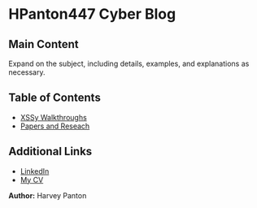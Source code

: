 # HPanton447 Cyber Blog

## Main Content

Expand on the subject, including details, examples, and explanations as necessary.

## Table of Contents
- [XSSy Walkthroughs](XSSy/Basic-Reflective-XSS.md)
- [Papers and Reseach](#main-content)

## Additional Links

- [LinkedIn](https://www.linkedin.com/in/harvey-panton-7606202a9/)
- [My CV]()


**Author:** Harvey Panton


